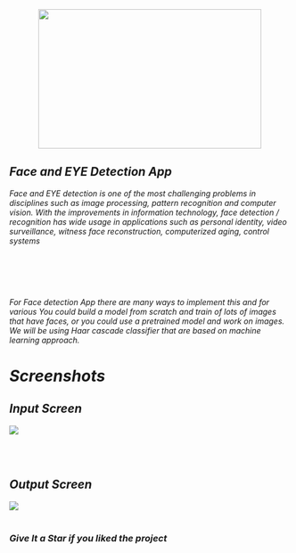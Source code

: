 <div align="center"> <img src="Screenshots/main.png" width="400" height="250"> </center> </div>

<i>
  
  <h2> <i> Face  and EYE Detection App </i> </h2>
<p><i> Face and EYE detection is one of the most challenging problems in disciplines such as image processing,
pattern recognition and computer vision. With the improvements in information technology,
face detection / recognition has wide usage in applications such as personal identity, video
surveillance, witness face reconstruction, computerized aging, control systems  </p>

<br>


  
<br><br>


<p><i> For Face detection App there are many ways to implement this and for various You could build a model from scratch and train of lots of images that have faces, or you could use a pretrained model and work on images. We will be using Haar cascade classifier that are based on machine learning approach.</p>

  
  
  <h1> Screenshots </h1>
  <h2> Input Screen </h2>
<img src="Screenshots/Screenshot (1).png" /> 

  <br><br>
  
<h2> Output Screen </h2> 

  <img src="Screenshots/Screenshot (6).png" /> 
  <br><br>



### Give It a Star if you liked the project 
